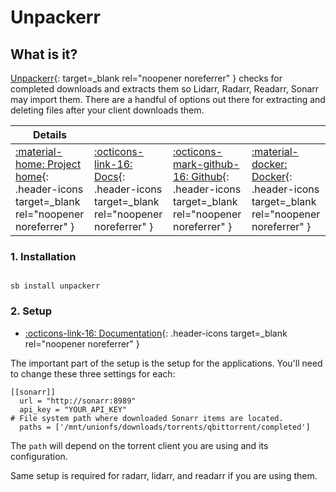 # Unpackerr

## What is it?

[Unpackerr](https://github.com/davidnewhall/unpackerr){: target=_blank rel="noopener noreferrer" } checks for completed downloads and extracts them so Lidarr, Radarr, Readarr, Sonarr may import them. There are a handful of options out there for extracting and deleting files after your client downloads them.

| Details     |             |             |             |
|-------------|-------------|-------------|-------------|
| [:material-home: Project home](https://github.com/davidnewhall/unpackerr){: .header-icons target=_blank rel="noopener noreferrer" } | [:octicons-link-16: Docs](https://github.com/davidnewhall/unpackerr/wiki){: .header-icons target=_blank rel="noopener noreferrer" } | [:octicons-mark-github-16: Github](https://github.com/davidnewhall/unpackerr/){: .header-icons target=_blank rel="noopener noreferrer" } | [:material-docker: Docker](https://hub.docker.com/r/hotio/unpackerr){: .header-icons target=_blank rel="noopener noreferrer" }|

### 1. Installation

``` shell

sb install unpackerr

```

### 2. Setup

- [:octicons-link-16: Documentation](https://github.com/davidnewhall/unpackerr){: .header-icons target=_blank rel="noopener noreferrer" }

The important part of the setup is the setup for the applications.  You'll need to change these three settings for each:

```text
[[sonarr]]
  url = "http://sonarr:8989"
  api_key = "YOUR_API_KEY"
# File system path where downloaded Sonarr items are located.
  paths = ['/mnt/unionfs/downloads/torrents/qbittorrent/completed']
```

The `path` will depend on the torrent client you are using and its configuration.

Same setup is required for radarr, lidarr, and readarr if you are using them.
